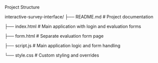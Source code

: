 
Project Structure

interactive-survey-interface/
├── README.md           # Project documentation

├── index.html          # Main application with login and evaluation forms

├── form.html           # Separate evaluation form page

├── script.js           # Main application logic and form handling

└── style.css           # Custom styling and overrides
